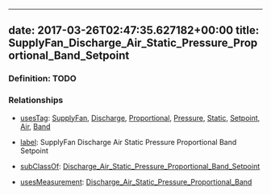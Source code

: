 
---
date: 2017-03-26T02:47:35.627182+00:00
title: SupplyFan_Discharge_Air_Static_Pressure_Proportional_Band_Setpoint
---
### Definition: TODO

### Relationships

* [usesTag](https://brickschema.org/schema/1.0/BrickFrame#usesTag): [SupplyFan](https://brickschema.org/schema/1.0/BrickTag#SupplyFan), [Discharge](https://brickschema.org/schema/1.0/BrickTag#Discharge), [Proportional](https://brickschema.org/schema/1.0/BrickTag#Proportional), [Pressure](https://brickschema.org/schema/1.0/BrickTag#Pressure), [Static](https://brickschema.org/schema/1.0/BrickTag#Static), [Setpoint](https://brickschema.org/schema/1.0/BrickTag#Setpoint), [Air](https://brickschema.org/schema/1.0/BrickTag#Air), [Band](https://brickschema.org/schema/1.0/BrickTag#Band)

* [label](http://www.w3.org/2000/01/rdf-schema#label): SupplyFan Discharge Air Static Pressure Proportional Band Setpoint

* [subClassOf](http://www.w3.org/2000/01/rdf-schema#subClassOf): [Discharge_Air_Static_Pressure_Proportional_Band_Setpoint](https://brickschema.org/schema/1.0/Brick#Discharge_Air_Static_Pressure_Proportional_Band_Setpoint)

* [usesMeasurement](https://brickschema.org/schema/1.0/BrickFrame#usesMeasurement): [Discharge_Air_Static_Pressure_Proportional_Band](https://brickschema.org/schema/1.0/Brick#Discharge_Air_Static_Pressure_Proportional_Band)
